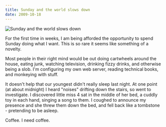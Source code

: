 ```yaml
---
title: Sunday and the world slows down
date: 2009-10-18
---
```


![Sunday and the world slows down](https://source.unsplash.com/l7dbl-sUg3k/1600x900)

For the first time in weeks, I am being afforded the opportunity to spend Sunday doing what I want. This is so rare it seems like something of a novelty.

Most people in their right mind would be out doing cartwheels around the house, eating junk, watching television, drinking fizzy drinks, and otherwise being a slob. I'm configuring my own web server, reading technical books, and monkeying with stuff.

It doesn't help that our youngest didn't really sleep last night. At one point (at about midnight) I heard "noises" drifting down the stairs, so went to investigate. I discovered little miss 4 sat in the middle of her bed, a cuddly toy in each hand, singing a song to them. I coughed to announce my presence and she threw them down the bed, and fell back like a tombstone - pretending to be asleep.

Coffee. I need coffee.